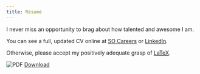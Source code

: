 ```yaml
---
title: Résumé
---
```


I never miss an opportunity to brag about how talented and awesome I am. 

You can see a full, updated CV online at [SO Careers](https://careers.stackoverflow.com/bml) or [LinkedIn](http://linkedin.com/in/cheezmeister).

Otherwise, please accept my positively adequate grasp of 
[LaTeX](http://en.wikipedia.org/wiki/LaTeX).

![PDF](/assets/icons/pdf.png "PDF ") [Download](b_luchen_resume.pdf)


